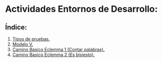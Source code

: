 # Actividades Entornos de Desarrollo:

## Índice:
1. [Tipos de pruebas.](./Tipos-de-pruebas.md)
1. [Modelo V.](#)
1. [Camino Basico Eclemma 1 (Contar palabras).](./Camino-Basico-Eclemma-1/Camino-Basico-Eclemma-1.md)
1. [Camino Basico Eclemma 2 (Es bisiesto).](./Camino-Basico-Eclemma-1/Camino-Basico-Eclemma-2.md)
